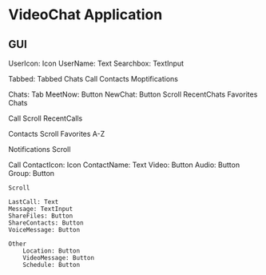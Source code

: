 ﻿# VideoChat Application

## GUI

UserIcon: Icon
UserName: Text
Searchbox: TextInput

Tabbed: Tabbed
	Chats 
	Call
	Contacts
	Moptifications

Chats: Tab
	MeetNow: Button 
	NewChat: Button
	Scroll
		RecentChats
		Favorites
		Chats

Call
	Scroll
		RecentCalls

Contacts
	Scroll
		Favorites
		A-Z

Notifications
	Scroll


Call
	ContactIcon: Icon
	ContactName: Text
	Video: Button
	Audio: Button
	Group: Button

	Scroll

	LastCall: Text
	Message: TextInput
	ShareFiles: Button
	ShareContacts: Button
	VoiceMessage: Button

	Other
		Location: Button
		VideoMessage: Button
		Schedule: Button


